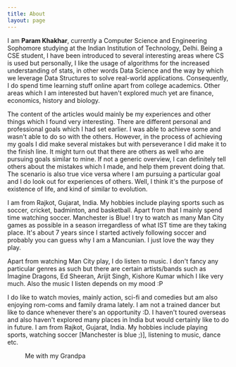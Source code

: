 ```yaml
---
title: About
layout: page
---
```


I am **Param Khakhar**, currently a Computer Science and Engineering Sophomore studying at the Indian Institution of Technology, Delhi. Being a CSE student, I have been introduced to several interesting areas where CS is used but personally, I like the usage of algorithms for the increased understanding of stats, in other words Data Science and the way by which we leverage Data Structures to solve real-world applications. Consequently, I do spend time learning stuff online apart from college academics. Other areas which I am interested but haven't explored much yet are finance, economics, history and biology.

The content of the articles would mainly be my experiences and other things which I found very interesting. There are different personal and professional goals which I had set earlier. I was able to achieve some and wasn't able to do so with the others. However, in the process of achieving my goals I did make several mistakes but with perseverance I did make it to the finish line. It might turn out that there are others as well who are pursuing goals similar to mine. If not a generic overview, I can definitely tell others about the mistakes which I made, and help them prevent doing that. The scenario is also true vice versa where I am pursuing a particular goal and I do look out for experiences of others. Well, I think it's the purpose of existence of life, and kind of similar to evolution. 

I am from Rajkot, Gujarat, India. My hobbies include playing sports such as soccer, cricket, badminton, and basketball. Apart from that I mainly spend time watching soccer. Manchester is Blue! I try to watch as many Man City games as possible in a season irregardless of what IST time are they taking place. It's about 7 years since I started actively following soccer and probably you can guess why I am a Mancunian. I just love the way they play. 

Apart from watching Man City play, I do listen to music. I don't fancy any particular genres as such but there are certain artists/bands such as Imagine Dragons, Ed Sheeran, Arijit Singh, Kishore Kumar which I like very much. Also the music I listen depends on my mood :P

I do like to watch movies, mainly action, sci-fi and comedies but am also enjoying rom-coms and family drama lately. I am not a trained dancer but like to dance whenever there's an opportunity :D. I haven't toured overseas and also haven't explored many places in India but would certainly like to do in future. 
I am from Rajkot, Gujarat, India. My hobbies include playing sports, watching soccer [Manchester is blue ;)], listening to music, dance etc.

<figure class="align-center">
  <a href="#"><img src="{{ '/images/DSC_0893.JPG' | absolute_url }}" alt=""></a>
  <figcaption>Me with my Grandpa</figcaption>
</figure> 
